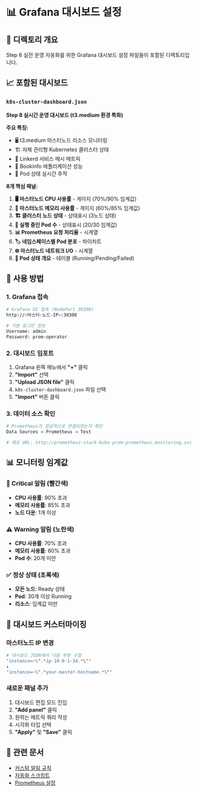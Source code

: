 # 📊 Grafana 대시보드 설정

## 📂 디렉토리 개요

Step 8 실전 운영 자동화를 위한 Grafana 대시보드 설정 파일들이 포함된 디렉토리입니다.

## 📈 포함된 대시보드

### `k8s-cluster-dashboard.json`
**Step 8 실시간 운영 대시보드 (t3.medium 환경 특화)**

**주요 특징:**
- 🖥️ t3.medium 마스터노드 리소스 모니터링
- 🏗️ 자체 관리형 Kubernetes 클러스터 상태
- 🔗 Linkerd 서비스 메시 메트릭
- 📱 Bookinfo 애플리케이션 성능
- 🚦 Pod 상태 실시간 추적

**8개 핵심 패널:**
1. **🖥️ 마스터노드 CPU 사용률** - 게이지 (70%/90% 임계값)
2. **💾 마스터노드 메모리 사용률** - 게이지 (60%/85% 임계값) 
3. **🏗️ 클러스터 노드 상태** - 상태표시 (3노드 상태)
4. **🚀 실행 중인 Pod 수** - 상태표시 (20/30 임계값)
5. **📊 Prometheus 요청 처리율** - 시계열
6. **🏷️ 네임스페이스별 Pod 분포** - 파이차트
7. **🌐 마스터노드 네트워크 I/O** - 시계열 
8. **🚦 Pod 상태 개요** - 테이블 (Running/Pending/Failed)

## 🚀 사용 방법

### 1. Grafana 접속
```bash
# Grafana UI 접속 (NodePort 30300)
http://<마스터-노드-IP>:30300

# 기본 로그인 정보
Username: admin
Password: prom-operator
```

### 2. 대시보드 임포트
1. Grafana 왼쪽 메뉴에서 **"+"** 클릭
2. **"Import"** 선택
3. **"Upload JSON file"** 클릭
4. `k8s-cluster-dashboard.json` 파일 선택
5. **"Import"** 버튼 클릭

### 3. 데이터 소스 확인
```bash
# Prometheus가 정상적으로 연결되었는지 확인
Data Sources → Prometheus → Test

# 예상 URL: http://prometheus-stack-kube-prom-prometheus.monitoring.svc.cluster.local:9090
```

## 📊 모니터링 임계값

### 🚨 Critical 알림 (빨간색)
- **CPU 사용률**: 90% 초과
- **메모리 사용률**: 85% 초과
- **노드 다운**: 1개 이상

### ⚠️ Warning 알림 (노란색)
- **CPU 사용률**: 70% 초과
- **메모리 사용률**: 60% 초과
- **Pod 수**: 20개 미만

### ✅ 정상 상태 (초록색)
- **모든 노드**: Ready 상태
- **Pod**: 30개 이상 Running
- **리소스**: 임계값 미만

## 🔧 대시보드 커스터마이징

### 마스터노드 IP 변경
```bash
# 대시보드 JSON에서 다음 부분 수정
"instance=~\".*ip-10-0-1-34.*\""
↓
"instance=~\".*your-master-hostname.*\""
```

### 새로운 패널 추가
1. 대시보드 편집 모드 진입
2. **"Add panel"** 클릭
3. 원하는 메트릭 쿼리 작성
4. 시각화 타입 선택
5. **"Apply"** 및 **"Save"** 클릭

## 🔗 관련 문서

- [커스텀 알림 규칙](../observability/custom-alert-rules.yaml)
- [자동화 스크립트](../../scripts/automation/README.md)
- [Prometheus 설정](../observability/prometheus-stack-values.yml) 